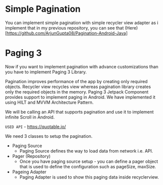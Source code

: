 # Simple Pagination
You can implement simple pagination with simple recycler view adapter as i implement that in my previous repository, you can see that (Here)[https://github.com/ArjunGupta08/Pagination-Android-Java]

# Paging 3
Now if you want to implement pagination with advance customizations than you have to implement Paging 3 Library.

Pagination improves performance of the app by creating only required objects. Recycler view recycles view whereas pagination library creates only the required objects in the memory. Paging 3 Jetpack Component provides support to implement paging in Android. We have implemented it using HILT and MVVM Architecture Pattern.

We will be calling an API that supports pagination and use it to implement infinite Scroll in Android. 

` USED API ` - https://quotable.io/

We need 3 classes to setup the pagination.
 - Paging Source
   - Paging Source defines the way to load data from network i.e. API.
 - Pager (Repository)
   - Once you have paging source setup - you can define a pager object that is used to define the configuration such as pageSize, maxSize.
 - Pageing Adapter
   - Paging Adapter is used to show this paging data inside recyclerview.




